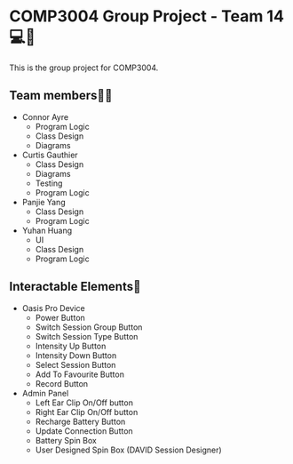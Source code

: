 # COMP3004 Group Project - Team 14:computer::cherry_blossom:

This is the group project for COMP3004.

## Team members:man_student:

- Connor Ayre
  - Program Logic
  - Class Design
  - Diagrams
- Curtis Gauthier
  - Class Design
  - Diagrams
  - Testing
  - Program Logic
- Panjie Yang
  - Class Design 
  - Program Logic
- Yuhan Huang
  - UI
  - Class Design
  - Program Logic

## Interactable Elements:game_die:

- Oasis Pro Device
  - Power Button
  - Switch Session Group Button
  - Switch Session Type Button
  - Intensity Up Button
  - Intensity Down Button
  - Select Session Button
  - Add To Favourite Button
  - Record Button
- Admin Panel
  - Left Ear Clip On/Off button
  - Right Ear Clip On/Off button
  - Recharge Battery Button
  - Update Connection Button
  - Battery Spin Box
  - User Designed Spin Box (DAVID Session Designer)

